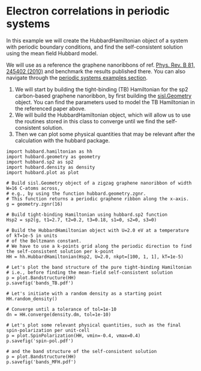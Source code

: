 Electron correlations in periodic systems
=========================================

In this example we will create the HubbardHamiltonian object of a system
with periodic boundary conditions, and find the self-consistent solution
using the mean field Hubbard model.

We will use as a reference the graphene nanoribbons of ref. [Phys. Rev.
B 81, 245402
(2010)](https://journals.aps.org/prb/abstract/10.1103/PhysRevB.81.245402)
and benchmark the results published there. You can also navigate through
the [periodic systems examples
section](https://github.com/dipc-cc/hubbard/tree/master/examples/periodic).

1.  We will start by building the tight-binding (TB) Hamiltonian for the
    sp2 carbon-based graphene nanoribbon, by first building the
    [sisl.Geometry](https://sisl.readthedocs.io/en/latest/api-generated/sisl.Geometry.html)
    object. You can find the parameters used to model the TB Hamiltonian
    in the referenced paper above.
2.  We will build the HubbardHamiltonian object, which will allow us to
    use the routines stored in this class to converge until we find the
    self-consistent solution.
3.  Then we can plot some physical quantities that may be relevant after
    the calculation with the hubbard package.

``` {.sourceCode .python}
import hubbard.hamiltonian as hh
import hubbard.geometry as geometry
import hubbard.sp2 as sp2
import hubbard.density as density
import hubbard.plot as plot

# Build sisl.Geometry object of a zigzag graphene nanoribbon of width W=16 C-atoms across,
# e.g., by using the function hubbard.geometry.zgnr.
# This function returns a periodic graphene ribbon along the x-axis.
g = geometry.zgnr(16)

# Build tight-binding Hamiltonian using hubbard.sp2 function
Hsp2 = sp2(g, t1=2.7, t2=0.2, t3=0.18, s1=0, s2=0, s3=0)

# Build the HubbardHamiltonian object with U=2.0 eV at a temperature of kT=1e-5 in units
# of the Boltzmann constant.
# We have to use a k-points grid along the periodic direction to find the self-consistent solution per k-point
HH = hh.HubbardHamiltonian(Hsp2, U=2.0, nkpt=[100, 1, 1], kT=1e-5)

# Let's plot the band structure of the pure tight-binding Hamiltonian
# i.e., before finding the mean-field self-consistent solution
p = plot.Bandstructure(HH)
p.savefig('bands_TB.pdf')

# Let's initiate with a random density as a starting point
HH.random_density()

# Converge until a tolerance of tol=1e-10
dn = HH.converge(density.dm, tol=1e-10)

# Let's plot some relevant physical quantities, such as the final spin-polarization per unit-cell
p = plot.SpinPolarization(HH, vmin=-0.4, vmax=0.4)
p.savefig('spin-pol.pdf')

# and the band structure of the self-consistent solution
p = plot.Bandstructure(HH)
p.savefig('bands_MFH.pdf')
```
